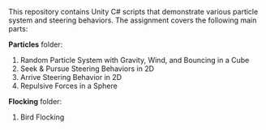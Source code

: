This repository contains Unity C# scripts that demonstrate various particle system and steering behaviors. The assignment covers the following main parts:

**Particles** folder:
1. Random Particle System with Gravity, Wind, and Bouncing in a Cube
2. Seek & Pursue Steering Behaviors in 2D
3. Arrive Steering Behavior in 2D
4. Repulsive Forces in a Sphere

**Flocking** folder:
1. Bird Flocking
